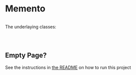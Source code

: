 # Memento

```cs --source-file ./Program/Program.cs --project ./Program/Program.csproj --region Example --session 1  
```


The underlaying classes:
```cs --source-file ./Program/Editor.cs --project ./Program/Program.csproj --region Editor --session 2
```
```cs --source-file ./Program/Memento.cs --project ./Program/Program.csproj --region Memento --session 2
```
```cs --source-file ./Program/Caretaker.cs --project ./Program/Program.csproj --region Caretaker --session 2
```

## Empty Page?
See the instructions in [the README](/README.md) on how to run this project
